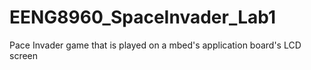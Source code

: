# EENG8960_SpaceInvader_Lab1
 Pace Invader game that is played on a mbed's application board's LCD screen

